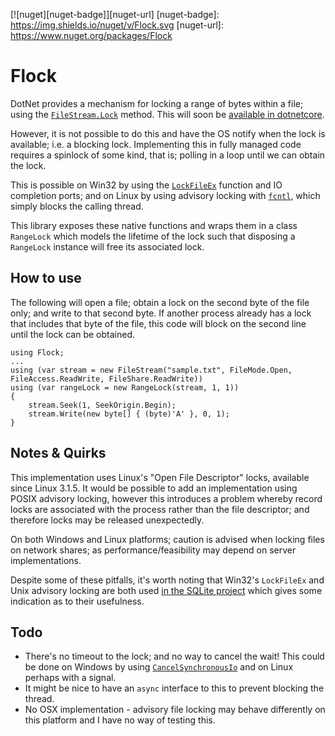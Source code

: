[![nuget][nuget-badge]][nuget-url]
[nuget-badge]: https://img.shields.io/nuget/v/Flock.svg 
[nuget-url]: https://www.nuget.org/packages/Flock 

Flock
=====

DotNet provides a mechanism for locking a range of bytes within a file;
using the [`FileStream.Lock`](https://msdn.microsoft.com/en-us/library/system.io.filestream.lock(v=vs.110).aspx)
method. This will soon be [available in dotnetcore](https://github.com/dotnet/corefx/issues/5964).

However, it is not possible to do this and have the OS notify when the lock is
available; i.e. a blocking lock. Implementing this in fully managed code
requires a spinlock of some kind, that is; polling in a loop until we can
obtain the lock.

This is possible on Win32 by using the [`LockFileEx`](https://msdn.microsoft.com/en-us/library/windows/desktop/aa365203(v=vs.85).aspx)
function and IO completion ports; and on Linux by using advisory locking with
[`fcntl`](http://man7.org/linux/man-pages/man2/fcntl.2.html), which simply
blocks the calling thread.

This library exposes these native functions and wraps them in a class `RangeLock`
which models the lifetime of the lock such that disposing a `RangeLock` instance
will free its associated lock.

How to use
----------

The following will open a file; obtain a lock on the second byte of the file only;
and write to that second byte. If another process already has a lock that includes
that byte of the file, this code will block on the second line until the lock can
be obtained.

```
using Flock;
...
using (var stream = new FileStream("sample.txt", FileMode.Open, FileAccess.ReadWrite, FileShare.ReadWrite))
using (var rangeLock = new RangeLock(stream, 1, 1))
{
    stream.Seek(1, SeekOrigin.Begin);
    stream.Write(new byte[] { (byte)'A' }, 0, 1);
}
```

Notes & Quirks
----------------

This implementation uses Linux's "Open File Descriptor" locks, available since Linux 3.1.5.
It would be possible to add an implementation using POSIX advisory locking, however 
this introduces a problem whereby record locks are associated with the process rather than
the file descriptor; and therefore locks may be released unexpectedly.

On both Windows and Linux platforms; caution is advised when locking files on network shares;
as performance/feasibility may depend on server implementations.

Despite some of these pitfalls, it's worth noting that Win32's `LockFileEx` and Unix
advisory locking are both used [in the SQLite project](https://sqlite.org/lockingv3.html#how_to_corrupt)
which gives some indication as to their usefulness.

Todo
----
- There's no timeout to the lock; and no way to cancel the wait! This could be done on Windows
by using [`CancelSynchronousIo`](https://msdn.microsoft.com/en-us/library/windows/desktop/aa363794(v=vs.85).aspx)
and on Linux perhaps with a signal.
- It might be nice to have an `async` interface to this to prevent blocking the thread.
- No OSX implementation - advisory file locking may behave differently on this platform
and I have no way of testing this.
